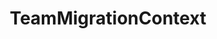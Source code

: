 ---
optionsClassName: TeamMigrationConfig
optionsClassFullName: MigrationTools._EngineV1.Configuration.Processing.TeamMigrationConfig
configurationSamples:
- name: default
  description: 
  code: >-
    {
      "$type": "TeamMigrationConfig",
      "Enabled": false,
      "PrefixProjectToNodes": false,
      "EnableTeamSettingsMigration": true,
      "FixTeamSettingsForExistingTeams": false
    }
  sampleFor: MigrationTools._EngineV1.Configuration.Processing.TeamMigrationConfig
description: 'Migrates Teams and Team Settings: This should be run after `NodeStructuresMigrationConfig` and before all other processors.'
className: TeamMigrationContext
typeName: Processors
architecture: v1
options:
- parameterName: Enabled
  type: Boolean
  description: missng XML code comments
  defaultValue: missng XML code comments
- parameterName: EnableTeamSettingsMigration
  type: Boolean
  description: Migrate original team settings after their creation on target team project
  defaultValue: true
- parameterName: FixTeamSettingsForExistingTeams
  type: Boolean
  description: Reset the target team settings to match the source if the team exists
  defaultValue: true
- parameterName: PrefixProjectToNodes
  type: Boolean
  description: Prefix your iterations and areas with the project name. If you have enabled this in `NodeStructuresMigrationConfig` you must do it here too.
  defaultValue: false
status: preview
processingTarget: Teams
classFile: /src/VstsSyncMigrator.Core/Execution/MigrationContext/TeamMigrationContext.cs
optionsClassFile: /src/MigrationTools/_EngineV1/Configuration/Processing/TeamMigrationConfig.cs

redirectFrom: []
layout: reference
toc: true
permalink: /Reference/v1/Processors/TeamMigrationContext/
title: TeamMigrationContext
categories:
- Processors
- v1
topics:
- topic: notes
  path: ../../../../../docs/Reference/v1/Processors/TeamMigrationContext-notes.md
  exists: false
  markdown: ''
- topic: introduction
  path: ../../../../../docs/Reference/v1/Processors/TeamMigrationContext-introduction.md
  exists: false
  markdown: ''

---